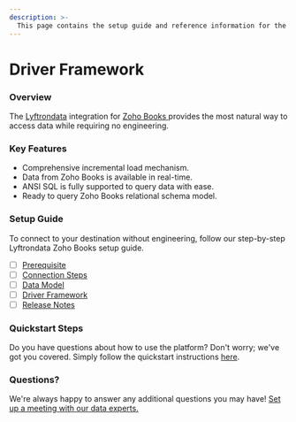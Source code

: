 ```yaml
---
description: >-
  This page contains the setup guide and reference information for the Zoho Books source connector.
---
```


# Driver Framework

### Overview

The [Lyftrondata](https://www.lyftrondata.com/) integration for [Zoho Books](https://www.lyftrondata.com/integration/zoho-books/)[ ](https://www.lyftrondata.com/integration/zoho-books/)provides the most natural way to access data while requiring no engineering.

### Key Features

* Comprehensive incremental load mechanism.
* Data from Zoho Books is available in real-time.&#x20;
* ANSI SQL is fully supported to query data with ease.
* Ready to query Zoho Books relational schema model.

### Setup Guide

To connect to your destination without engineering, follow our step-by-step Lyftrondata Zoho Books setup guide.

* [ ] [Prerequisite](../../finance-analytics/zoho-books/prerequisite.md)
* [ ] [Connection Steps](../../finance-analytics/zoho-books/connection-steps.md)
* [ ] [Data Model](../../finance-analytics/zoho-books/data-model/)
* [ ] [Driver Framework](../../finance-analytics/zoho-books/driver-framework/)
* [ ] [Release Notes](../../finance-analytics/zoho-books/release-notes.md)

### Quickstart Steps

Do you have questions about how to use the platform? Don't worry; we've got you covered. Simply follow the quickstart instructions [here](../../../quickstart-steps.md).

### Questions? <a href="#questions" id="questions"></a>

We're always happy to answer any additional questions you may have! [Set up a meeting with our data experts.](https://www.lyftrondata.com/book-a-meeting/)


